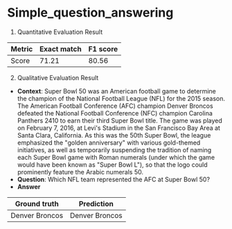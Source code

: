 # Simple_question_answering
1. Quantitative Evaluation Result

| Metric | Exact match | F1 score |
|--------|-------------|----------|
| Score  | 71.21       | 80.56    |

2. Qualitative Evaluation Result
* **Context**: Super Bowl 50 was an American football game to determine the champion of the National Football League (NFL) for the 2015 season. The American Football Conference (AFC) champion Denver Broncos defeated the National Football Conference (NFC) champion Carolina Panthers 2410 to earn their third Super Bowl title. The game was played on February 7, 2016, at Levi's Stadium in the San Francisco Bay Area at Santa Clara, California. As this was the 50th Super Bowl, the league emphasized the "golden anniversary" with various gold-themed initiatives, as well as temporarily suspending the tradition of naming each Super Bowl game with Roman numerals (under which the game would have been known as "Super Bowl L"), so that the logo could prominently feature the Arabic numerals 50.
* **Question**: Which NFL team represented the AFC at Super Bowl 50?
* **Answer**

| Ground truth   | Prediction     |
|----------------|----------------|
| Denver Broncos | Denver Broncos |
